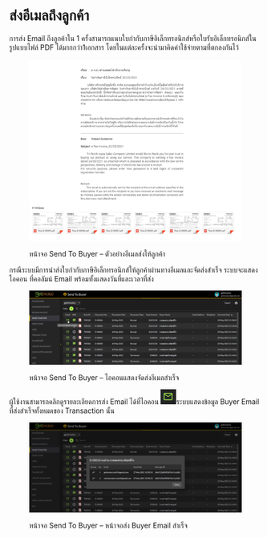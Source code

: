 # ส่งอีเมลถึงลูกค้า

การส่ง Email ถึงลูกค้าใน 1 ครั้งสามารถแนบใบกำกับภาษีอิเล็กทรอนิกส์หรือใบรับอิเล็กทรอนิกส์ในรูปแบบไฟล์ PDF ได้มากกว่า1เอกสาร โดยในแต่ละครั้งจะนำมาคิดค่าใช้จ่ายตามที่ตกลงกันไว้

<figure><img src="../../.gitbook/assets/image (305).png" alt=""><figcaption><p>หน้าจอ Send To Buyer – ตัวอย่างอีเมลส่งให้ลูกค้า</p></figcaption></figure>

กรณีระบบมีการนำส่งใบกำกับภาษีอิเล็กทรอนิกส์ให้ลูกค้าผ่านทางอีเมลและจัดส่งสำเร็จ ระบบจะแสดงไอคอน ที่คอลัมน์ Email พร้อมทั้งแสดงวันที่และเวลาที่ส่ง

<figure><img src="../../.gitbook/assets/image (384).png" alt=""><figcaption><p>หน้าจอ Send To Buyer – ไอคอนแสดงจัดส่งอีเมลสำเร็จ</p></figcaption></figure>

ผู้ใช้งานสามารถคลิกดูรายละเอียดการส่ง Email ได้ที่ไอคอน ![](<../../.gitbook/assets/image (394).png>)ระบบแสดงข้อมูล Buyer Email ที่ส่งสำเร็จทั้งหมดของ Transaction นั้น

<figure><img src="../../.gitbook/assets/image (314).png" alt=""><figcaption><p>หน้าจอ Send To Buyer – หน้าจอส่ง Buyer Email สำเร็จ</p></figcaption></figure>
